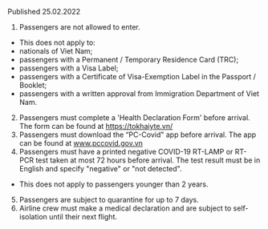 Published 25.02.2022
1. Passengers are not allowed to enter.
- This does not apply to:
- nationals of Viet Nam;
- passengers with a Permanent / Temporary Residence Card (TRC);
- passengers with a Visa Label;
- passengers with a Certificate of Visa-Exemption Label in the Passport / Booklet;
- passengers with a written approval from Immigration Department of Viet Nam.
2. Passengers must complete a 'Health Declaration Form' before arrival. The form can be found at <a href="https://tokhaiyte.vn/">https://tokhaiyte.vn/</a>
3. Passengers must download the “PC-Covid" app before arrival. The app can be found at <a href="http://www.pccovid.gov.vn/">www.pccovid.gov.vn</a>
4. Passengers must have a printed negative COVID-19 RT-LAMP or RT-PCR test taken at most 72 hours before arrival. The test result must be in English and specify "negative" or "not detected".
- This does not apply to passengers younger than 2 years.
5. Passengers are subject to quarantine for up to 7 days.
6. Airline crew must make a medical declaration and are subject to self-isolation until their next flight.